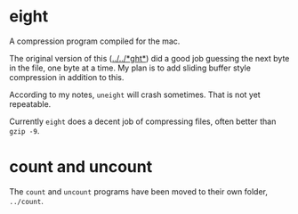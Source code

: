 # eight
A compression program compiled for the mac.

The original version of this ([../../\*ght\*](https://github.com/TradeIdeasPhilip/compress/search?q=filename%3Aeight)) did a good job guessing the next byte in the file, one byte at a time.
My plan is to add sliding buffer style compression in addition to this.

According to my notes, `uneight` will crash sometimes.
That is not yet repeatable.

Currently `eight` does a decent job of compressing files, often better than `gzip -9`.

# count and uncount

The `count` and `uncount` programs have been moved to their own folder, `../count`.